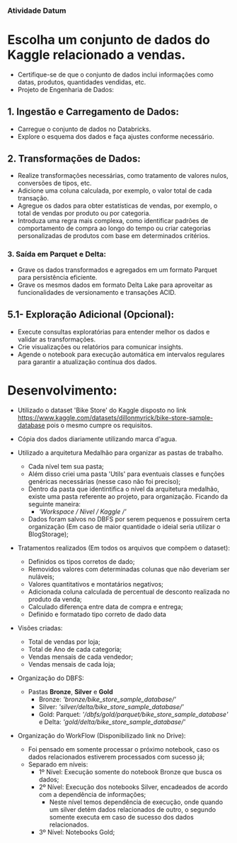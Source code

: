 ### Atividade Datum

# Escolha um conjunto de dados do Kaggle relacionado a vendas. 
  - Certifique-se de que o conjunto de dados inclui informações como datas, produtos, quantidades vendidas, etc.
  - Projeto de Engenharia de Dados:

## 1. Ingestão e Carregamento de Dados:
  - Carregue o conjunto de dados no Databricks.
  - Explore o esquema dos dados e faça ajustes conforme necessário.

## 2. Transformações de Dados:
  - Realize transformações necessárias, como tratamento de valores nulos, conversões de tipos, etc.
  - Adicione uma coluna calculada, por exemplo, o valor total de cada transação.
  - Agregue os dados para obter estatísticas de vendas, por exemplo, o total de vendas por produto ou por categoria.
  - Introduza uma regra mais complexa, como identificar padrões de comportamento de compra ao longo do tempo ou criar categorias personalizadas de produtos com base em determinados critérios.

### 3. Saída em Parquet e Delta:
  - Grave os dados transformados e agregados em um formato Parquet para persistência eficiente.
  - Grave os mesmos dados em formato Delta Lake para aproveitar as funcionalidades de versionamento e transações ACID. 

## 5.1- Exploração Adicional (Opcional):
  - Execute consultas exploratórias para entender melhor os dados e validar as transformações.
  - Crie visualizações ou relatórios para comunicar insights.
  - Agende o notebook para execução automática em intervalos regulares para garantir a atualização contínua dos dados.


# Desenvolvimento:
  - Utilizado o dataset 'Bike Store' do Kaggle disposto no link <https://www.kaggle.com/datasets/dillonmyrick/bike-store-sample-database> pois o mesmo cumpre os requisitos.
  
  - Cópia dos dados diariamente utilizando marca d'agua. 

  - Utilizado a arquitetura Medalhão para organizar as pastas de trabalho.
    - Cada nível tem sua pasta;
    - Além disso criei uma pasta 'Utils' para eventuais classes e funções genéricas necessárias (nesse caso não foi preciso);
    - Dentro da pasta que identintifica o nível da arquitetura medalhão, existe uma pasta referente ao projeto, para organização. Ficando da seguinte maneira:
      - <i>'Workspace / Nivel / Kaggle /'</i>
    - Dados foram salvos no DBFS por serem pequenos e possuírem certa organização (Em caso de maior quantidade o ideial seria utilizar o BlogStorage);
  
  - Tratamentos realizados (Em todos os arquivos que compõem o dataset):
    - Definidos os tipos corretos de dado;
    - Removidos valores com determinadas colunas que não deveriam ser nuláveis;
    - Valores quantitativos e montatários negativos;
    - Adicionada coluna calculada de percentual de desconto realizada no produto da venda;
    - Calculado diferença entre data de compra e entrega;
    - Definido e formatado tipo correto de dado data
  
  - Visões criadas:
    - Total de vendas por loja;
    - Total de Ano de cada categoria;
    - Vendas mensais de cada vendedor;
    - Vendas mensais de cada loja;
  
  - Organização do DBFS:
    - Pastas <b>Bronze</b>, <b>Silver</b> e <b>Gold</b>
      - Bronze: <i>'bronze/bike_store_sample_database/'</i>
      - Silver: <i>'silver/delta/bike_store_sample_database/'</i>
      - Gold: Parquet: <i>'/dbfs/gold/parquet/bike_store_sample_database'</i> e Delta: <i>'gold/delta/bike_store_sample_database/'</i>
  
  - Organização do WorkFlow (Disponibilizado link no Drive):
    - Foi pensado em somente processar o próximo notebook, caso os dados relacionados estiverem processados com sucesso já;
    - Separado em níveis:
      - 1º Nível: Execução somente do notebook Bronze que busca os dados;
      - 2º Nível: Execução dos notebooks Silver, encadeados de acordo com a dependência de informações;
        - Neste nível temos dependência de execução, onde quando um silver detém dados relacionados de outro, o segundo somente executa em caso de sucesso dos dados relacionados.
      - 3º Nível: Notebooks Gold;

